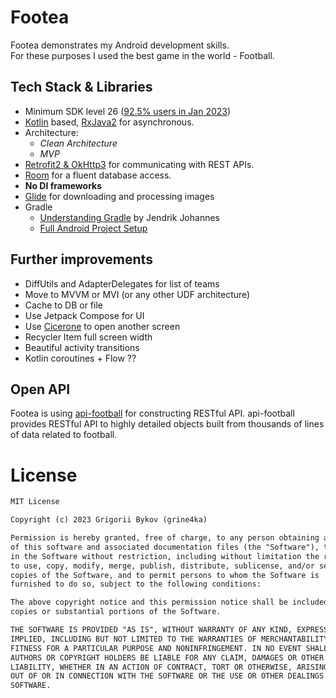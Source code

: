 # Footea

Footea demonstrates my Android development skills.  
For these purposes I used the best game in the world - Football.

## Tech Stack & Libraries

- Minimum SDK level 26 ([92.5% users in Jan 2023](https://apilevels.com/))
- [Kotlin](https://kotlinlang.org/) based, [RxJava2](https://github.com/ReactiveX/RxJava) for asynchronous.
- Architecture:
  - _Clean Architecture_
  - _MVP_
- [Retrofit2 & OkHttp3](https://github.com/square/retrofit) for communicating with REST APIs.
- [Room](https://developer.android.com/training/data-storage/room) for a fluent database access.
- **No DI frameworks**
- [Glide](https://github.com/bumptech/glide) for downloading and processing images
- Gradle
  - [Understanding Gradle](https://www.youtube.com/playlist?list=PLWQK2ZdV4Yl2k2OmC_gsjDpdIBTN0qqkE) by Jendrik Johannes
  - [Full Android Project Setup](https://github.com/jjohannes/gradle-project-setup-howto/tree/android)

## Further improvements

- DiffUtils and AdapterDelegates for list of teams
- Move to MVVM or MVI  (or any other UDF architecture)
- Cache to DB or file
- Use Jetpack Compose for UI
- Use [Cicerone](https://github.com/terrakok/Cicerone) to open another screen
- Recycler Item full screen width
- Beautiful activity transitions
- Kotlin coroutines + Flow ??

## Open API

Footea is using [api-football](https://www.api-football.com/) for constructing RESTful API.
api-football provides RESTful API to highly detailed objects built from thousands of lines of data related to football.

# License

```xml
MIT License

Copyright (c) 2023 Grigorii Bykov (grine4ka)

Permission is hereby granted, free of charge, to any person obtaining a copy
of this software and associated documentation files (the "Software"), to deal
in the Software without restriction, including without limitation the rights
to use, copy, modify, merge, publish, distribute, sublicense, and/or sell
copies of the Software, and to permit persons to whom the Software is
furnished to do so, subject to the following conditions:

The above copyright notice and this permission notice shall be included in all
copies or substantial portions of the Software.

THE SOFTWARE IS PROVIDED "AS IS", WITHOUT WARRANTY OF ANY KIND, EXPRESS OR
IMPLIED, INCLUDING BUT NOT LIMITED TO THE WARRANTIES OF MERCHANTABILITY,
FITNESS FOR A PARTICULAR PURPOSE AND NONINFRINGEMENT. IN NO EVENT SHALL THE
AUTHORS OR COPYRIGHT HOLDERS BE LIABLE FOR ANY CLAIM, DAMAGES OR OTHER
LIABILITY, WHETHER IN AN ACTION OF CONTRACT, TORT OR OTHERWISE, ARISING FROM,
OUT OF OR IN CONNECTION WITH THE SOFTWARE OR THE USE OR OTHER DEALINGS IN THE
SOFTWARE.
```
